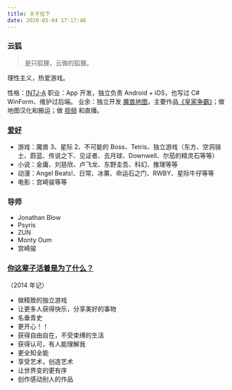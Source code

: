 ```yaml
---
title: 关于在下
date: 2020-05-04 17:17:46
---
```


### 云狐

> 是只狐狸，云做的狐狸。

理性主义，热爱游戏。

性格：[INTJ-A](https://www.16personalities.com/profiles/dcde81c65840a)
职业：App 开发，独立负责 Android + iOS，也写过 C# WinForm、维护过后端。
业余：独立开发 [魔兽地图](https://cf1.me/my-works/)，主要作品[《皇家争霸》](https://dz.blizzard.cn/rpgmaps/detail/15469)；做地图汉化和搬运；做 [视频](https://space.bilibili.com/353913) 和直播。

### [爱好](https://cf1.me/recommended-works/)

- 游戏：魔兽 3、星际 2、不可能的 Boss、Tetris、独立游戏（东方、空洞骑士、蔚蓝、传说之下、见证者、去月球、Downwell、尔茄的精灵石等等）
- 小说：金庸、刘慈欣、卢飞龙、东野圭吾、科幻、推理等等
- 动漫：Angel Beats!、日常、冰菓、命运石之门、RWBY、星际牛仔等等
- 电影：宫崎骏等等

### 导师

- Jonathan Blow
- Psyris
- ZUN
- Monty Oum
- 宫崎骏

### [你这辈子活着是为了什么？](https://www.zhihu.com/question/20054842/answer/14239275)

（2014 年记）

- 做精致的独立游戏
- 让更多人获得快乐，分享美好的事物
- 名垂青史
- 更开心！！
- 获得自由自在，不受束缚的生活
- 获得认可，有人能理解我
- 更全知全能
- 享受艺术，创造艺术
- 让世界变的更有序
- 创作感动别人的作品
